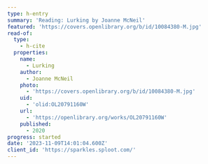 ```yaml
---
type: h-entry
summary: 'Reading: Lurking by Joanne McNeil'
featured: 'https://covers.openlibrary.org/b/id/10084380-M.jpg'
read-of:
  type:
    - h-cite
  properties:
    name:
      - Lurking
    author:
      - Joanne McNeil
    photo:
      - 'https://covers.openlibrary.org/b/id/10084380-M.jpg'
    uid:
      - 'olid:OL20791160W'
    url:
      - 'https://openlibrary.org/works/OL20791160W'
    published:
      - 2020
progress: started
date: '2023-11-09T14:01:04.600Z'
client_id: 'https://sparkles.sploot.com/'
---
```


